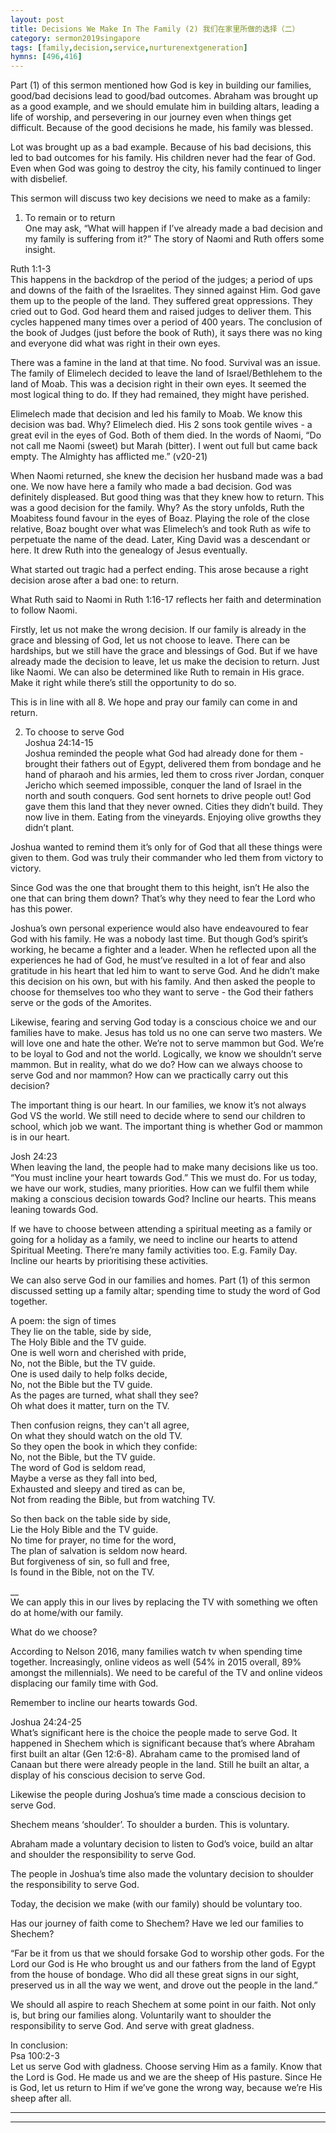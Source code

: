 ```yaml
---  
layout: post  
title: Decisions We Make In The Family (2) 我们在家里所做的选择（二）  
category: sermon2019singapore  
tags: [family,decision,service,nurturenextgeneration]  
hymns: [496,416]  
---  
```

Part (1) of this sermon mentioned how God is key in building our families, good/bad decisions lead to good/bad outcomes. Abraham was brought up as a good example, and we should emulate him in building altars, leading a life of worship, and persevering in our journey even when things get difficult. Because of the good decisions he made, his family was blessed. 

Lot was brought up as a bad example. Because of his bad decisions, this led to bad outcomes for his family. His children never had the fear of God. Even when God was going to destroy the city, his family continued to linger with disbelief. 

This sermon will discuss two key decisions we need to make as a family:  
1. To remain or to return  
One may ask, “What will happen if I’ve already made a bad decision and my family is suffering from it?” The story of Naomi and Ruth offers some insight. 

Ruth 1:1-3  
This happens in the backdrop of the period of the judges; a period of ups and downs of the faith of the Israelites. They sinned against Him. God gave them up to the people of the land. They suffered great oppressions. They cried out to God. God heard them and raised judges to deliver them. This cycles happened many times over a period of 400 years. The conclusion of the book of Judges (just before the book of Ruth), it says there was no king and everyone did what was right in their own eyes. 

There was a famine in the land at that time. No food. Survival was an issue. The family of Elimelech decided to leave the land of Israel/Bethlehem to the land of Moab. This was a decision right in their own eyes. It seemed the most logical thing to do. If they had remained, they might have perished. 

Elimelech made that decision and led his family to Moab. We know this decision was bad. Why? Elimelech died. His 2 sons took gentile wives - a great evil in the eyes of God. Both of them died. In the words of Naomi, “Do not call me Naomi (sweet) but Marah (bitter). I went out full but came back empty. The Almighty has afflicted me.” (v20-21)

When Naomi returned, she knew the decision her husband made was a bad one. We now have here a family who made a bad decision. God was definitely displeased. But good thing was that they knew how to return. This was a good decision for the family. Why? As the story unfolds, Ruth the Moabitess found favour in the eyes of Boaz. Playing the role of the close relative, Boaz bought over what was Elimelech’s and took Ruth as wife to perpetuate the name of the dead. Later, King David was a descendant or here. It drew Ruth into the genealogy of Jesus eventually.  

What started out tragic had a perfect ending. This arose because a right decision arose after a bad one: to return. 

What Ruth said to Naomi in Ruth 1:16-17 reflects her faith and determination to follow Naomi. 

Firstly, let us not make the wrong decision. If our family is already in the grace and blessing of God, let us not choose to leave. There can be hardships, but we still have the grace and blessings of God. But if we have already made the decision to leave, let us make the decision to return. Just like Naomi. We can also be determined like Ruth to remain in His grace. Make it right while there’s still the opportunity to do so. 

This is in line with all 8. We hope and pray our family can come in and return.

2. To choose to serve God  
Joshua 24:14-15  
Joshua reminded the people what God had already done for them - brought their fathers out of Egypt, delivered them from bondage and he hand of pharaoh and his armies, led them to cross river Jordan, conquer Jericho which seemed impossible, conquer the land of Israel in the north and south conquers. God sent hornets to drive people out! God gave them this land that they never owned. Cities they didn’t build. They now live in them. Eating from the vineyards. Enjoying olive growths they didn’t plant. 

Joshua wanted to remind them it’s only for of God that all these things were given to them. God was truly their commander who led them from victory to victory. 

Since God was the one that brought them to this height, isn’t He also the one that can bring them down? That’s why they need to fear the Lord who has this power. 

Joshua’s own personal experience would also have endeavoured to fear God with his family. He was a nobody last time. But though God’s spirit’s working, he became a fighter and a leader. When he reflected upon all the experiences he had of God, he must’ve resulted in a lot of fear and also gratitude in his heart that led him to want to serve God. And he didn’t make this decision on his own, but with his family. And then asked the people to choose for themselves too who they want to serve - the God their fathers serve or the gods of the Amorites. 

Likewise, fearing and serving God today is a conscious choice we and our families have to make. Jesus has told us no one can serve two masters. We will love one and hate the other. We’re not to serve mammon but God. We’re to be loyal to God and not the world. Logically, we know we shouldn’t serve mammon. But in reality, what do we do? How can we always choose to serve God and nor mammon? How can we practically carry out this decision?

The important thing is our heart. In our families, we know it’s not always God VS the world. We still need to decide where to send our children to school, which job we want. The important thing is whether God or mammon is in our heart. 

Josh 24:23  
When leaving the land, the people had to make many decisions like us too. “You must incline your heart towards God.” This we must do. For us today, we have our work, studies, many priorities. How can we fulfil them while making a conscious decision towards God? Incline our hearts. This means leaning towards God. 

If we have to choose between attending a spiritual meeting as a family or going for a holiday as a family, we need to incline our hearts to attend Spiritual Meeting. There’re many family activities too. E.g. Family Day. Incline our hearts by prioritising these activities. 

We can also serve God in our families and homes. Part (1) of this sermon discussed setting up a family altar; spending time to study the word of God together. 

A poem: the sign of times  
They lie on the table, side by side,  
The Holy Bible and the TV guide.  
One is well worn and cherished with pride,  
No, not the Bible, but the TV guide.  
One is used daily to help folks decide,  
No, not the Bible but the TV guide.  
As the pages are turned, what shall they see?  
Oh what does it matter, turn on the TV.

Then confusion reigns, they can't all agree,  
On what they should watch on the old TV.  
So they open the book in which they confide:  
No, not the Bible, but the TV guide.  
The word of God is seldom read,  
Maybe a verse as they fall into bed,  
Exhausted and sleepy and tired as can be,  
Not from reading the Bible, but from watching TV.

So then back on the table side by side,  
Lie the Holy Bible and the TV guide.  
No time for prayer, no time for the word,  
The plan of salvation is seldom now heard.  
But forgiveness of sin, so full and free,  
Is found in the Bible, not on the TV.

__  
We can apply this in our lives by replacing the TV with something we often do at home/with our family.

What do we choose?

According to Nelson 2016, many families watch tv when spending time together. Increasingly, online videos as well (54% in 2015 overall, 89% amongst the millennials). We need to be careful of the TV and online videos displacing our family time with God. 

Remember to incline our hearts towards God. 

Joshua 24:24-25  
What’s significant here is the choice the people made to serve God. It happened in Shechem which is significant because that’s where Abraham first built an altar (Gen 12:6-8). Abraham came to the promised land of Canaan but there were already people in the land. Still he built an altar, a display of his conscious decision to serve God. 

Likewise the people during Joshua’s time made a conscious decision to serve God. 

Shechem means ‘shoulder’. To shoulder a burden. This is voluntary. 

Abraham made a voluntary decision to listen to God’s voice, build an altar and shoulder the responsibility to serve God. 

The people in Joshua’s time also made the voluntary decision to shoulder the responsibility to serve God. 

Today, the decision we make (with our family) should be voluntary too. 

Has our journey of faith come to Shechem? Have we led our families to Shechem?

“Far be it from us that we should forsake God to worship other gods. For the Lord our God is He who brought us and our fathers from the land of Egypt from the house of bondage. Who did all these great signs in our sight, preserved us in all the way we went, and drove out the people in the land.”

We should all aspire to reach Shechem at some point in our faith. Not only is, but bring our families along. Voluntarily want to shoulder the responsibility to serve God. And serve with great gladness. 

In conclusion:  
Psa 100:2-3  
Let us serve God with gladness. Choose serving Him as a family. Know that the Lord is God. He made us and we are the sheep of His pasture. Since He is God, let us return to Him if we’ve gone the wrong way, because we’re His sheep after all. 



----  
****

